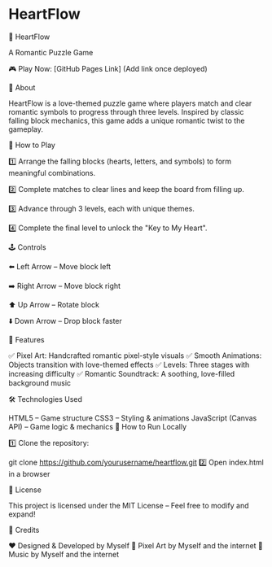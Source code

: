 # HeartFlow
💖 HeartFlow

A Romantic Puzzle Game

🎮 Play Now: [GitHub Pages Link] (Add link once deployed)

📜 About

HeartFlow is a love-themed puzzle game where players match and clear romantic symbols to progress through three levels. Inspired by classic falling block mechanics, this game adds a unique romantic twist to the gameplay.

🎯 How to Play

1️⃣ Arrange the falling blocks (hearts, letters, and symbols) to form meaningful combinations.

2️⃣ Complete matches to clear lines and keep the board from filling up.

3️⃣ Advance through 3 levels, each with unique themes.

4️⃣ Complete the final level to unlock the "Key to My Heart".

🕹️ Controls

⬅️ Left Arrow – Move block left

➡️ Right Arrow – Move block right

⬆️ Up Arrow – Rotate block

⬇️ Down Arrow – Drop block faster

🌟 Features

✅ Pixel Art: Handcrafted romantic pixel-style visuals
✅ Smooth Animations: Objects transition with love-themed effects
✅ Levels: Three stages with increasing difficulty
✅ Romantic Soundtrack: A soothing, love-filled background music

🛠️ Technologies Used

HTML5 – Game structure
CSS3 – Styling & animations
JavaScript (Canvas API) – Game logic & mechanics
🚀 How to Run Locally

1️⃣ Clone the repository:

git clone https://github.com/yourusername/heartflow.git
2️⃣ Open index.html in a browser

📜 License

This project is licensed under the MIT License – Feel free to modify and expand!

🙌 Credits

❤️ Designed & Developed by Myself
🎨 Pixel Art by Myself and the internet
🎵 Music by Myself and the internet
